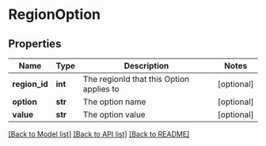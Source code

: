# RegionOption

## Properties
Name | Type | Description | Notes
------------ | ------------- | ------------- | -------------
**region_id** | **int** | The regionId that this Option applies to | [optional] 
**option** | **str** | The option name | [optional] 
**value** | **str** | The option value | [optional] 

[[Back to Model list]](../README.md#documentation-for-models) [[Back to API list]](../README.md#documentation-for-api-endpoints) [[Back to README]](../README.md)


